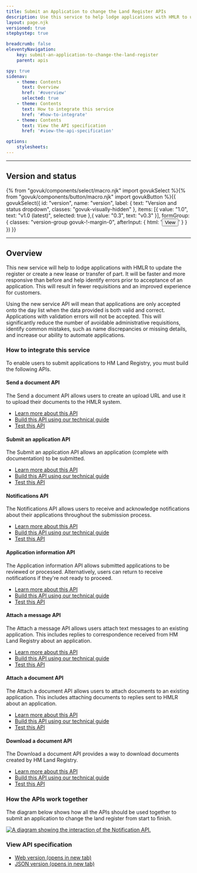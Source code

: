 ```yaml
---
title: Submit an Application to change the Land Register APIs
description: Use this service to help lodge applications with HMLR to update the register or create a new lease or transfer of part.
layout: page.njk
versioned: true
stepbystep: true

breadcrumb: false
eleventyNavigation:
    key: submit-an-application-to-change-the-land-register
    parent: apis

spy: true
sidenav:
    - theme: Contents
      text: Overview
      href: '#overview'
      selected: true
    - theme: Contents
      text: How to integrate this service
      href: '#how-to-integrate'
    - theme: Contents
      text: View the API specification
      href: '#view-the-api-specification'

options:
    stylesheets:
---
```


<hr class="govuk-section-break govuk-section-break--l govuk-section-break--visible">

<div class="bg-version-grid">
    <div>
        <h2 class="govuk-heading-m govuk-!-margin-0" id="version-and-status">Version and status</h2>
    </div>
    {% from "govuk/components/select/macro.njk" import govukSelect %}{% from "govuk/components/button/macro.njk" import govukButton %}{{ govukSelect({
  id: "version",
  name: "version",
  label: {
      text: "Version and status dropdown",
      classes: "govuk-visually-hidden"
  },
  items: [{
      value: "1.0",
      text: "v1.0 (latest)",
      selected: true
  },{
      value: "0.3",
      text: "v0.3"
  }],
  formGroup: {
      classes: "version-group govuk-!-margin-0",
      afterInput: {
          html: '<button type="submit" 
          class="govuk-button govuk-!-margin-0" 
          data-module="govuk-button"
          onclick="setVersion();"
          >View</button>'
      }
  }
}) }}
</div>

<hr class="govuk-section-break govuk-section-break--l govuk-section-break--visible">

<div class="govuk-grid-row">
  <section class="govuk-!-margin-top-5 govuk-grid-column-full">
    <h2 class="govuk-heading-m" id="overview">Overview</h2>
    <p class="govuk-body">
    This new service will help to lodge applications with HMLR to update the register or create a new lease or transfer of part. It will be faster and more responsive than before and help identify errors prior to acceptance of an application. This will result in fewer requisitions and an improved experience for customers. </p>
    <p class="govuk-body">Using the new service API will mean that applications are only accepted onto the day list when the data provided is both valid and correct. Applications with validation errors will not be accepted. This will significantly reduce the number of avoidable administrative requisitions, identify common mistakes, such as name discrepancies or missing details, and increase our ability to automate applications. 
    </p>
    <h3 class="govuk-heading-m govuk-!-margin-top-5" id="how-to-integrate">How to integrate this service</h3>
    <p class="govuk-body">To enable users to submit applications to HM Land Registry, you must build the following APIs.</p>
    <div class="govuk-accordion" data-module="govuk-accordion" id="accordion-default">
      <div class="govuk-accordion__section">
        <div class="govuk-accordion__section-header">
          <h4 class="govuk-accordion__section-heading">
            <span class="govuk-accordion__section-button" id="accordion-heading-1">
            Send a document API
            </span>
          </h4>
        <div class="govuk-accordion__section-summary govuk-body" id="accordion-with-summary-sections-summary-1">
        The Send a document API allows users to create an upload URL and use it to upload their documents to the HMLR system. 
        </div>
      </div>
      <div id="accordion-content-1" class="govuk-accordion__section-content">
        <ul class="govuk-list">
          <li>
            <a class="govuk-body govuk-link" href="/apis/send-a-document/1.0">Learn more about this API</a>
          </li>
          <li>
            <a class="govuk-body govuk-link" href="/apis/send-a-document/1.0/technical-guide">Build this API using our technical guide </a>
          </li>
          <li>
            <a class="govuk-body govuk-link" href="/apis/send-a-document/1.0/test-stubs">Test this API </a>
          </li>
        </ul>
      </div>
    </div>
    <div class="govuk-accordion__section">
      <div class="govuk-accordion__section-header">
        <h4 class="govuk-accordion__section-heading">
          <span class="govuk-accordion__section-button" id="accordion-heading-2">
          Submit an application API
          </span>
        </h4>
        <div class="govuk-accordion__section-summary govuk-body" id="accordion-with-summary-sections-summary-1">
        The Submit an application API allows an application (complete with documentation) to be submitted.
        </div>
      </div>
      <div id="accordion-content-2" class="govuk-accordion__section-content">
        <ul class="govuk-list">
          <li>
            <a class="govuk-body govuk-link" href="/apis/submit-an-application/1.0">Learn more about this API </a>
          </li>
          <li>
            <a class="govuk-body govuk-link" href="/apis/submit-an-application/1.0/technical-guide">Build this API using our technical guide </a>
          </li>
          <li>
            <a class="govuk-body govuk-link" href="/apis/submit-an-application/1.0/test-stubs">Test this API </a>
          </li>
        </ul>
      </div>
    </div>
    <div class="govuk-accordion__section">
      <div class="govuk-accordion__section-header">
        <h4 class="govuk-accordion__section-heading">
          <span class="govuk-accordion__section-button" id="accordion-heading-3">
          Notifications API
          </span>
        </h4>
        <div class="govuk-accordion__section-summary govuk-body" id="accordion-with-summary-sections-summary-1">
        The Notifications API allows users to receive and acknowledge notifications about their applications throughout the submission process.
        </div>
      </div>
      <div id="accordion-content-3" class="govuk-accordion__section-content">
        <ul class="govuk-list">
          <li>
            <a class="govuk-body govuk-link" href="/apis/notifications/1.0">Learn more about this API </a>
          </li>
          <li>
            <a class="govuk-body govuk-link" href="/apis/notifications/1.0/technical-guide">Build this API using our technical guide </a>
          </li>
          <li>
            <a class="govuk-body govuk-link" href="/apis/notifications/1.0/test-stubs">Test this API </a>
          </li>
        </ul>
      </div>
    </div>
    <div class="govuk-accordion__section">
      <div class="govuk-accordion__section-header">
        <h4 class="govuk-accordion__section-heading">
          <span class="govuk-accordion__section-button" id="accordion-heading-4">
          Application information API
          </span>
        </h4>
        <div class="govuk-accordion__section-summary govuk-body" id="accordion-with-summary-sections-summary-1">
        The Application information API allows submitted applications to be reviewed or processed. Alternatively, users can return to receive notifications if they're not ready to proceed.
        </div>
      </div>
      <div id="accordion-content-4" class="govuk-accordion__section-content">
        <ul class="govuk-list">
          <li>
            <a class="govuk-body govuk-link" href="/apis/application-information/1.0">Learn more about this API </a>
          </li>
          <li>
            <a class="govuk-body govuk-link" href="/apis/application-information/1.0/technical-guide">Build this API using our technical guide </a>
          </li>
          <li>
            <a class="govuk-body govuk-link" href="/apis/application-information/1.0/test-stubs">Test this API </a>
          </li>
        </ul>
      </div>
    </div>
    <div class="govuk-accordion__section">
      <div class="govuk-accordion__section-header">
        <h4 class="govuk-accordion__section-heading">
          <span class="govuk-accordion__section-button" id="accordion-heading-5">
          Attach a message API
          </span>
        </h4>
        <div class="govuk-accordion__section-summary govuk-body" id="accordion-with-summary-sections-summary-1">
        The Attach a message API allows users attach text messages to an existing application. This includes replies to correspondence received from HM Land Registry about an application.
        </div>
      </div>
      <div id="accordion-content-5" class="govuk-accordion__section-content">
        <ul class="govuk-list">
          <li>
            <a class="govuk-body govuk-link" href="/apis/attach-a-message/1.0">Learn more about this API </a>
          </li>
          <li>
            <a class="govuk-body govuk-link" href="/apis/attach-a-message/1.0/technical-guide">Build this API using our technical guide </a>
          </li>
          <li>
            <a class="govuk-body govuk-link" href="/apis/attach-a-message/1.0/test-stubs">Test this API </a>
          </li>
        </ul>
      </div>
    </div>
    <div class="govuk-accordion__section">
      <div class="govuk-accordion__section-header">
        <h4 class="govuk-accordion__section-heading">
          <span class="govuk-accordion__section-button" id="accordion-heading-6">
          Attach a document API
          </span>
        </h4>
        <div class="govuk-accordion__section-summary govuk-body" id="accordion-with-summary-sections-summary-1">
        The Attach a document API allows users to attach documents to an existing application. This includes attaching documents to replies sent to HMLR about an application.
        </div>
      </div>
      <div id="accordion-content-6" class="govuk-accordion__section-content">
        <ul class="govuk-list">
          <li>
            <a class="govuk-body govuk-link" href="/apis/attach-a-document/1.0">Learn more about this API </a>
          </li>
          <li>
            <a class="govuk-body govuk-link" href="/apis/attach-a-document/1.0/technical-guide">Build this API using our technical guide </a>
          </li>
          <li>
            <a class="govuk-body govuk-link" href="/apis/attach-a-document/1.0/test-stubs">Test this API </a>
          </li>
        </ul>
      </div>
    </div>
    <div class="govuk-accordion__section">
      <div class="govuk-accordion__section-header">
        <h4 class="govuk-accordion__section-heading">
          <span class="govuk-accordion__section-button" id="accordion-heading-7">
          Download a document API
          </span>
        </h4>
        <div class="govuk-accordion__section-summary govuk-body" id="accordion-with-summary-sections-summary-1">
        The Download a document API provides a way to download documents created by HM Land Registry.
        </div>
      </div>
      <div id="accordion-content-7" class="govuk-accordion__section-content">
        <ul class="govuk-list">
          <li>
            <a class="govuk-body govuk-link" href="/apis/download-a-document/1.0">Learn more about this API </a>
          </li>
          <li>
            <a class="govuk-body govuk-link" href="/apis/download-a-document/1.0/technical-guide">Build this API using our technical guide </a>
          </li>
          <li>
            <a class="govuk-body govuk-link" href="/apis/download-a-document/1.0/test-stubs">Test this API </a>
          </li>
        </ul>
      </div>
    </div>
  </div>
  <h3 class="govuk-heading-m govuk-!-margin-top-5" id="how-apis-work-together">How the APIs work together</h3>
    <p class="govuk-body">The diagram below shows how all the APIs should be used together to submit an application to change the land register from start to finish. </p>
  <a target="_blank" href="/assets/images/allAPIsDiagram_v4.png">
  <img src="/assets/images/allAPIsDiagram_v3.png" alt="A diagram showing the interaction of the Notification API.">
  </a>
  <h3 class="govuk-heading-m" id="view-the-api-specification">View API specification</h3>
  <ul class="govuk-list">
    <li>
      <a class="govuk-body govuk-link" href="https://landregistry.github.io/bgtechdoc/documents/submit-an-application-to-change-the-register/v1.0/openapi.html"
      rel="noreferrer noopener" target="_blank">Web version (opens in new tab)</a>
    </li>
    <li>
      <a class="govuk-body govuk-link" href="https://landregistry.github.io/bgtechdoc/documents/submit-an-application-to-change-the-register/v1.0/openapi.json"
      rel="noreferrer noopener" target="_blank">JSON version (opens in new tab)</a>
    </li>
  </ul>
</section>

</div>

